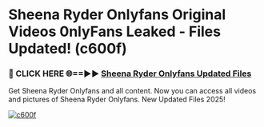 # Sheena Ryder Onlyfans Original Videos 0nlyFans Leaked - Files Updated! (c600f)

<h3>🔴 CLICK HERE 🌐==►► <a href="https://tinyurl.com/4seja8ks" rel="nofollow">Sheena Ryder Onlyfans Updated Files</a></h3>

Get Sheena Ryder Onlyfans and all content. Now you can access all videos and pictures of Sheena Ryder Onlyfans. New Updated Files 2025!

[![c600f](https://i.imgur.com/EWjZXRe.gif)](https://tinyurl.com/4seja8ks)
